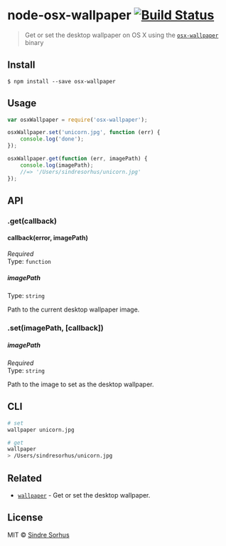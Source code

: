 # node-osx-wallpaper [![Build Status](https://travis-ci.org/sindresorhus/node-osx-wallpaper.svg?branch=master)](https://travis-ci.org/sindresorhus/node-osx-wallpaper)

> Get or set the desktop wallpaper on OS X using the [`osx-wallpaper`](https://github.com/sindresorhus/osx-wallpaper) binary


## Install

```
$ npm install --save osx-wallpaper
```


## Usage

```js
var osxWallpaper = require('osx-wallpaper');

osxWallpaper.set('unicorn.jpg', function (err) {
	console.log('done');
});

osxWallpaper.get(function (err, imagePath) {
	console.log(imagePath);
	//=> '/Users/sindresorhus/unicorn.jpg'
});
```


## API

### .get(callback)

#### callback(error, imagePath)

*Required*  
Type: `function`

##### imagePath

Type: `string`

Path to the current desktop wallpaper image.

### .set(imagePath, [callback])

##### imagePath

*Required*  
Type: `string`

Path to the image to set as the desktop wallpaper.


## CLI

```sh
# set
wallpaper unicorn.jpg

# get
wallpaper
> /Users/sindresorhus/unicorn.jpg
```


## Related

- [`wallpaper`](https://github.com/sindresorhus/wallpaper) - Get or set the desktop wallpaper.


## License

MIT © [Sindre Sorhus](http://sindresorhus.com)
